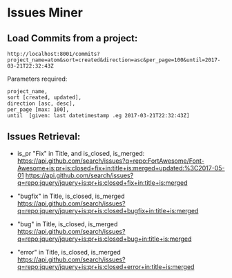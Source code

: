 # Issues Miner

## Load Commits from a project:

```$xslt
http://localhost:8001/commits?project_name=atom&sort=created&direction=asc&per_page=100&until=2017-03-21T22:32:43Z
```

Parameters required:
```$xslt
project_name,
sort [created, updated],
direction [asc, desc],
per_page [max: 100],
until  [given: last datetimestamp .eg 2017-03-21T22:32:43Z]
```

## Issues Retrieval:

- is_pr "Fix" in Title, and is_closed, is_merged:
https://api.github.com/search/issues?q=repo:FortAwesome/Font-Awesome+is:pr+is:closed+fix+in:title+is:merged+updated:%3C2017-05-01
https://api.github.com/search/issues?q=repo:jquery/jquery+is:pr+is:closed+fix+in:title+is:merged

- "bugfix" in Title, is_closed, is_merged
https://api.github.com/search/issues?q=repo:jquery/jquery+is:pr+is:closed+bugfix+in:title+is:merged

- "bug" in Title, is_closed, is_merged
https://api.github.com/search/issues?q=repo:jquery/jquery+is:pr+is:closed+bug+in:title+is:merged

- "error" in Title, is_closed, is_merged
https://api.github.com/search/issues?q=repo:jquery/jquery+is:pr+is:closed+error+in:title+is:merged
